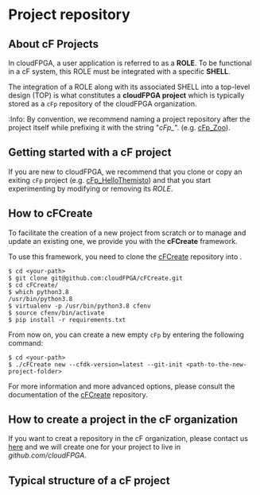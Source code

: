 # Project repository

## About cF Projects

In cloudFPGA, a user application is referred to as a **ROLE**. To be functional in a cF system, 
this ROLE must be integrated with a specific **SHELL**. 
 
The integration of a ROLE along with its associated SHELL into a top-level design (TOP) 
is what constitutes a **cloudFPGA project** which is typically stored as a `cFp` repository of the 
cloudFPGA organization.   

:Info: By convention, we recommend naming a project repository after the project itself while 
prefixing it with the string "*cFp_*". 
(e.g. [cFp_Zoo](https://github.com/cloudFPGA/cFp_Zoo)). 
 
## Getting started with a cF project 

If you are new to cloudFPGA, we recommend that you clone or copy an exiting `cFp` project
(e.g. [cFp_HelloThemisto](https://github.com/cloudFPGA/cFp_HelloThemisto)) and that you 
start experimenting by modifying or removing its *ROLE*. 

## How to cFCreate

To facilitate the creation of a new project from scratch or to manage and update an existing one, 
we provide you with the **cFCreate** framework. 

To use this framework, you need to clone the [cFCreate](https://github.com/cloudFPGA/cFCreate) 
repository into **<your-path>**.
```
$ cd <your-path>
$ git clone git@github.com:cloudFPGA/cFCreate.git
$ cd cFCreate/
$ which python3.8
/usr/bin/python3.8
$ virtualenv -p /usr/bin/python3.8 cfenv
$ source cfenv/bin/activate
$ pip install -r requirements.txt
```

From now on, you can create a new empty `cFp` by entering the following command: 
 ```
$ cd <your-path>
$ ./cFCreate new --cfdk-version=latest --git-init <path-to-the-new-project-folder>
```

For more information and more advanced options, please consult the documentation of the 
[cFCreate](https://github.com/cloudFPGA/cFCreate) repository.
   

## How to create a project in the cF organization 

If you want to creat a repository in the cF organization, please contact us 
[here](https://github.com/cloudFPGA/Doc/blob/master/imgs/COMING_SOON.md) and we will 
create one for your project to live in *github.com/cloudFPGA*.  

## Typical structure of a cF project